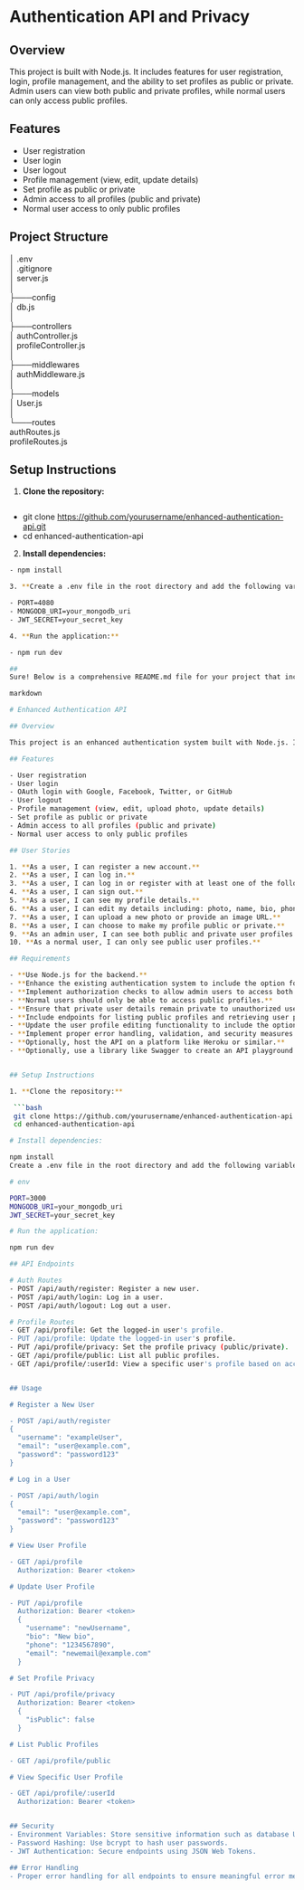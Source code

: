# Authentication API and Privacy

## Overview

This project is built with Node.js. It includes features for user registration, login, profile management, and the ability to set profiles as public or private. Admin users can view both public and private profiles, while normal users can only access public profiles.

## Features

- User registration
- User login
- User logout
- Profile management (view, edit, update details)
- Set profile as public or private
- Admin access to all profiles (public and private)
- Normal user access to only public profiles

## Project Structure

│ .env    
│ .gitignore    
│ server.js    
│    
├───config    
│ db.js    
│    
├───controllers    
│ authController.js    
│ profileController.js    
│     
├───middlewares    
│ authMiddleware.js    
│    
├───models    
│ User.js    
│    
└───routes     
authRoutes.js    
profileRoutes.js    


## Setup Instructions

1. **Clone the repository:**

   ```bash
  - git clone https://github.com/yourusername/enhanced-authentication-api.git
  - cd enhanced-authentication-api

2. **Install dependencies:**

  ```bash
  - npm install

3. **Create a .env file in the root directory and add the following variables:**

  - PORT=4080
  - MONGODB_URI=your_mongodb_uri
  - JWT_SECRET=your_secret_key

4. **Run the application:**

  - npm run dev

## 
Sure! Below is a comprehensive README.md file for your project that includes detailed information about the project setup, usage, and the problem statement requirements.

markdown

# Enhanced Authentication API

## Overview

This project is an enhanced authentication system built with Node.js. It includes features for user registration, login, profile management, and the ability to set profiles as public or private. Admin users can view both public and private profiles, while normal users can only access public profiles.

## Features

- User registration
- User login
- OAuth login with Google, Facebook, Twitter, or GitHub
- User logout
- Profile management (view, edit, upload photo, update details)
- Set profile as public or private
- Admin access to all profiles (public and private)
- Normal user access to only public profiles

## User Stories

1. **As a user, I can register a new account.**
2. **As a user, I can log in.**
3. **As a user, I can log in or register with at least one of the following services: Google, Facebook, Twitter, or GitHub.**
4. **As a user, I can sign out.**
5. **As a user, I can see my profile details.**
6. **As a user, I can edit my details including: photo, name, bio, phone, email, and password.**
7. **As a user, I can upload a new photo or provide an image URL.**
8. **As a user, I can choose to make my profile public or private.**
9. **As an admin user, I can see both public and private user profiles.**
10. **As a normal user, I can only see public user profiles.**

## Requirements

- **Use Node.js for the backend.**
- **Enhance the existing authentication system to include the option for users to set their profiles as public or private.**
- **Implement authorization checks to allow admin users to access both public and private profiles.**
- **Normal users should only be able to access public profiles.**
- **Ensure that private user details remain private to unauthorized users.**
- **Include endpoints for listing public profiles and retrieving user profiles based on user roles.**
- **Update the user profile editing functionality to include the option to set the profile as public or private.**
- **Implement proper error handling, validation, and security measures.**
- **Optionally, host the API on a platform like Heroku or similar.**
- **Optionally, use a library like Swagger to create an API playground for testing the API.**


## Setup Instructions

1. **Clone the repository:**

   ```bash
   git clone https://github.com/yourusername/enhanced-authentication-api.git
   cd enhanced-authentication-api

# Install dependencies:

npm install
Create a .env file in the root directory and add the following variables:

# env

  PORT=3000
  MONGODB_URI=your_mongodb_uri
  JWT_SECRET=your_secret_key

# Run the application:
  
  npm run dev

## API Endpoints

# Auth Routes
  - POST /api/auth/register: Register a new user.
  - POST /api/auth/login: Log in a user.
  - POST /api/auth/logout: Log out a user.

# Profile Routes
  - GET /api/profile: Get the logged-in user's profile.
  - PUT /api/profile: Update the logged-in user's profile.
  - PUT /api/profile/privacy: Set the profile privacy (public/private).
  - GET /api/profile/public: List all public profiles.
  - GET /api/profile/:userId: View a specific user's profile based on access rights.


## Usage

# Register a New User

 - POST /api/auth/register
  {
    "username": "exampleUser",
    "email": "user@example.com",
    "password": "password123"
  }

# Log in a User

  - POST /api/auth/login
  {
    "email": "user@example.com",
    "password": "password123"
  }

# View User Profile

  - GET /api/profile
    Authorization: Bearer <token>

# Update User Profile

  - PUT /api/profile
    Authorization: Bearer <token>
    {
      "username": "newUsername",
      "bio": "New bio",
      "phone": "1234567890",
      "email": "newemail@example.com"
    }

# Set Profile Privacy

  - PUT /api/profile/privacy
    Authorization: Bearer <token>
    {
      "isPublic": false
    }

# List Public Profiles

  - GET /api/profile/public

# View Specific User Profile

  - GET /api/profile/:userId
    Authorization: Bearer <token>


## Security
  - Environment Variables: Store sensitive information such as database URI and JWT secret key in the .env file.
  - Password Hashing: Use bcrypt to hash user passwords.
  - JWT Authentication: Secure endpoints using JSON Web Tokens.

## Error Handling
  - Proper error handling for all endpoints to ensure meaningful error messages are returned.





